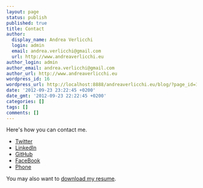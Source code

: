 ```yaml
---
layout: page
status: publish
published: true
title: Contact
author:
  display_name: Andrea Verlicchi
  login: admin
  email: andrea.verlicchi@gmail.com
  url: http://www.andreaverlicchi.eu
author_login: admin
author_email: andrea.verlicchi@gmail.com
author_url: http://www.andreaverlicchi.eu
wordpress_id: 16
wordpress_url: http://localhost:8888/andreaverlicchi.eu/blog/?page_id=16
date: '2012-09-23 23:22:45 +0200'
date_gmt: '2012-09-23 22:22:45 +0200'
categories: []
tags: []
comments: []
---
```

Here's how you can contact me.

* [Twitter](https://twitter.com/verlok)
* [LinkedIn](http://www.linkedin.com/in/andreaverlicchi)
* [GitHub](http://www.github.com/verlok)
* [FaceBook](http://www.facebook.com/andrea.verlicchi)
* [Phone](tel://+39.329.0644530)

You may also want to <a href="http://dl.dropbox.com/u/31950802/andrea_verlicchi_cv.pdf">download my resume</a>.